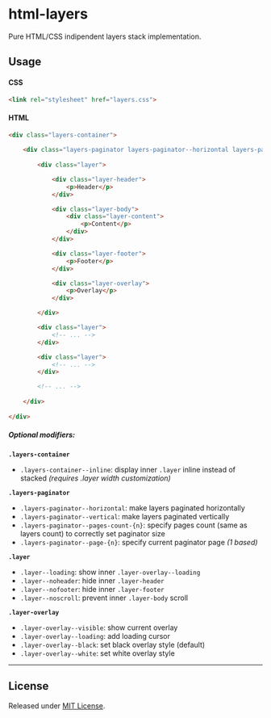 # html-layers
Pure HTML/CSS indipendent layers stack implementation.

## Usage

#### CSS
```html
<link rel="stylesheet" href="layers.css">
```

#### HTML
```html
<div class="layers-container">
    
    <div class="layers-paginator layers-paginator--horizontal layers-paginator--pages-count-10 layers-paginator--page-1">
    
        <div class="layer">

            <div class="layer-header">
                <p>Header</p>
            </div>

            <div class="layer-body">
                <div class="layer-content">
                    <p>Content</p>
                </div>
            </div>

            <div class="layer-footer">
                <p>Footer</p>
            </div>

            <div class="layer-overlay">
                <p>Overlay</p>
            </div>

        </div>

        <div class="layer">
            <!-- ... -->
        </div>

        <div class="layer">
            <!-- ... -->
        </div>

        <!-- ... -->
    
    </div>
  
</div>
```

##### Optional modifiers:

**`.layers-container`**
- `.layers-container--inline`: display inner `.layer` inline instead of stacked *(requires .layer width customization)*

**`.layers-paginator`**
- `.layers-paginator--horizontal`: make layers paginated horizontally
- `.layers-paginator--vertical`: make layers paginated vertically
- `.layers-paginator--pages-count-{n}`: specify pages count (same as layers count) to correctly set paginator size
- `.layers-paginator--page-{n}`: specify current paginator page *(1 based)*

**`.layer`**
- `.layer--loading`: show inner `.layer-overlay--loading`
- `.layer--noheader`: hide inner `.layer-header`
- `.layer--nofooter`: hide inner `.layer-footer`
- `.layer--noscroll`: prevent inner `.layer-body` scroll

**`.layer-overlay`**
- `.layer-overlay--visible`: show current overlay
- `.layer-overlay--loading`: add loading cursor
- `.layer-overlay--black`: set black overlay style (default)
- `.layer-overlay--white`: set white overlay style

---

## License
Released under [MIT License](LICENSE.txt).
